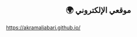 <h2 align="center">🌍 موقعي الإلكتروني</h2>
<a align="center" href="https://akramaljabari.github.io/">https://akramaljabari.github.io/</a>
